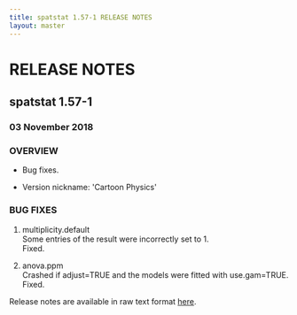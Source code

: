```yaml
---
title: spatstat 1.57-1 RELEASE NOTES
layout: master
---
```


# RELEASE NOTES

## spatstat 1.57-1

### 03 November 2018

   

### OVERVIEW

 * Bug fixes.

 * Version nickname: 'Cartoon Physics'

### BUG FIXES

1. multiplicity.default  
     Some entries of the result were incorrectly set to 1.  
     Fixed.

2. anova.ppm  
     Crashed if adjust=TRUE and the models were fitted with use.gam=TRUE.  
     Fixed.

Release notes are available in raw text format [here](spatstat-1.57-1.txt).
